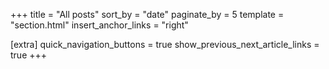 +++
title = "All posts"
sort_by = "date"
paginate_by = 5
template = "section.html"
insert_anchor_links = "right"

[extra]
quick_navigation_buttons = true
show_previous_next_article_links = true
+++
